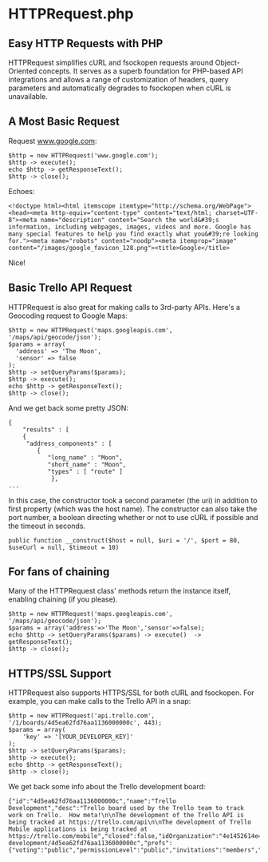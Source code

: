 HTTPRequest.php
===============

## Easy HTTP Requests with PHP ##

HTTPRequest simplifies cURL and fsockopen requests around Object-Oriented concepts. It serves as a superb foundation for PHP-based API integrations and allows a range of customization of headers, query parameters and automatically degrades to fsockopen when cURL is unavailable.  

## A Most Basic Request ##

Request www.google.com:

	$http = new HTTPRequest('www.google.com');
	$http -> execute();
	echo $http -> getResponseText();
	$http -> close();

Echoes:
    
	<!doctype html><html itemscope itemtype="http://schema.org/WebPage"><head><meta http-equiv="content-type" content="text/html; charset=UTF-8"><meta name="description" content="Search the world&#39;s information, including webpages, images, videos and more. Google has many special features to help you find exactly what you&#39;re looking for."><meta name="robots" content="noodp"><meta itemprop="image" content="/images/google_favicon_128.png"><title>Google</title>

Nice!

## Basic Trello API Request ##

HTTPRequest is also great for making calls to 3rd-party APIs. Here's a Geocoding request to Google Maps:

	$http = new HTTPRequest('maps.googleapis.com', '/maps/api/geocode/json');
	$params = array(
	  'address' => 'The Moon',
	  'sensor' => false
	);
	$http -> setQueryParams($params);
	$http -> execute();
	echo $http -> getResponseText();
	$http -> close();

And we get back some pretty JSON:

	{
		"results" : [
		{
		 "address_components" : [
		    {
		       "long_name" : "Moon",
		       "short_name" : "Moon",
		       "types" : [ "route" ]
	            },
	...

In this case, the constructor took a second parameter (the uri) in addition to first property (which was the host name). The constructor can also take the port number, a boolean directing whether or not to use cURL if possible and the timeout in seconds.

	public function __construct($host = null, $uri = '/', $port = 80, $useCurl = null, $timeout = 10)

## For fans of chaining ##

Many of the HTTPRequest class' methods return the instance itself, enabling chaining (if you please).

	$http = new HTTPRequest('maps.googleapis.com', '/maps/api/geocode/json');
	$params = array('address'=>'The Moon','sensor'=>false);
	echo $http -> setQueryParams($params) -> execute()  -> getResponseText();
	$http -> close();

## HTTPS/SSL Support ##

HTTPRequest also supports HTTPS/SSL for both cURL and fsockopen. For example, you can make calls to the Trello API in a snap:

	$http = new HTTPRequest('api.trello.com', '/1/boards/4d5ea62fd76aa1136000000c', 443);
	$params = array(
		'key' => '[YOUR_DEVELOPER_KEY]'
	);
	$http -> setQueryParams($params);
	$http -> execute();
	echo $http -> getResponseText();
	$http -> close();
	
We get back some info about the Trello development board:

	{"id":"4d5ea62fd76aa1136000000c","name":"Trello Development","desc":"Trello board used by the Trello team to track work on Trello.  How meta!\n\nThe development of the Trello API is being tracked at https://trello.com/api\n\nThe development of Trello Mobile applications is being tracked at https://trello.com/mobile","closed":false,"idOrganization":"4e1452614e4b8698470000e0","url":"https://trello.com/board/trello-development/4d5ea62fd76aa1136000000c","prefs":{"voting":"public","permissionLevel":"public","invitations":"members","comments":"public"}}